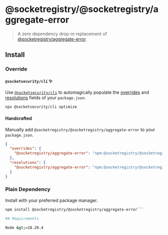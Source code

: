 # @socketregistry/@socketregistry/aggregate-error

> A zero dependency drop-in replacement of
> [@socketregistry/aggregate-error](https://www.npmjs.com/package/@socketregistry/aggregate-error).

## Install

### Override

#### `@socketsecurity/cli` :sparkles:

Use [`@socketsecurity/cli`](https://www.npmjs.com/package/@socketsecurity/cli)
to automagically populate the
[overrides](https://docs.npmjs.com/cli/v9/configuring-npm/package-json#overrides)
and [resolutions](https://yarnpkg.com/configuration/manifest#resolutions) fields
of your `package.json`.

```sh
npx @socketsecurity/cli optimize
```

#### Handcrafted

Manually add `@socketregistry/@socketregistry/aggregate-error` to your
`package.json`.

```json
{
  "overrides": {
    "@socketregistry/aggregate-error": "npm:@socketregistry/@socketregistry/aggregate-error@^1"
  },
  "resolutions": {
    "@socketregistry/aggregate-error": "npm:@socketregistry/@socketregistry/aggregate-error@^1"
  }
}
```

### Plain Dependency

Install with your preferred package manager.

````sh
npm install @socketregistry/@socketregistry/aggregate-error```

## Requirements

Node &gt;=18.20.4
````
